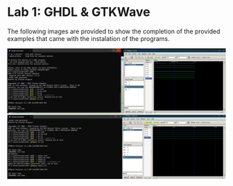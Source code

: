 # Lab 1: GHDL & GTKWave

The following images are provided to show the completion of the provided examples that came with the instalation of the programs. 

![First screenshot of the Half Adder Example](Lab-1-Screenshot.png)
![Second screenshot of the Half Adder Example](Lab-1.2-Screenshot.png)
